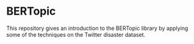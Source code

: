 # BERTopic

This repository gives an introduction to the BERTopic library by applying some of the techniques on the Twitter disaster dataset.
